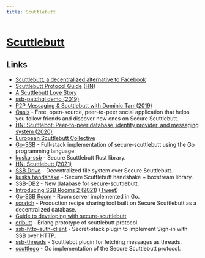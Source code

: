 ```yaml
---
title: Scuttlebutt
---
```


# [Scuttlebutt](https://www.scuttlebutt.nz)

## Links

- [Scuttlebutt, a decentralized alternative to Facebook](https://www.inthemesh.com/archive/secure-scuttlebutt-facebook-alternative/)
- [Scuttlebutt Protocol Guide](https://ssbc.github.io/scuttlebutt-protocol-guide/) ([HN](https://news.ycombinator.com/item?id=29672518))
- [A Scuttlebutt Love Story](https://vimeo.com/236358264)
- [ssb-patchql demo (2019)](https://www.youtube.com/watch?v=lVqUSi9XxnE)
- [P2P Messaging & Scuttlebutt with Dominic Tarr (2019)](https://overcast.fm/+LQLz4kXZQ)
- [Oasis](https://github.com/fraction/oasis) - Free, open-source, peer-to-peer social application that helps you follow friends and discover new ones on Secure Scuttlebutt.
- [HN: Scuttlebot: Peer-to-peer database, identity provider, and messaging system (2020)](https://news.ycombinator.com/item?id=22909984)
- [European Scuttlebutt Collective](https://scuttlebutt.eu/)
- [Go-SSB](https://github.com/cryptoscope/ssb) - Full-stack implementation of secure-scuttlebutt using the Go programming language.
- [kuska-ssb](https://github.com/Kuska-ssb/ssb) - Secure Scuttlebutt Rust library.
- [HN: Scuttlebutt (2021)](https://news.ycombinator.com/item?id=25713830)
- [SSB Drive](https://github.com/cn-uofbasel/ssbdrv) - Decentralized file system over Secure Scuttlebutt.
- [kuska handshake](https://github.com/Kuska-ssb/handshake) - Secure Scuttlebutt handshake + boxstream library.
- [SSB-DB2](https://github.com/ssb-ngi-pointer/ssb-db2) - New database for secure-scuttlebutt.
- [Introducing SSB Rooms 2 (2021)](https://www.youtube.com/watch?v=W5p0y_MWwDE) ([Tweet](https://twitter.com/andrestaltz/status/1399378477405646855))
- [Go-SSB Room](https://github.com/ssb-ngi-pointer/go-ssb-room) - Room server implemented in Go.
- [scratch](https://github.com/nanomonkey/scratch) - Production recipe sharing tool built on Secure Scuttlebutt as a decentralized database.
- [Guide to developing with secure-scuttlebutt](https://github.com/nichoth/ssb-field-guide)
- [erlbutt](https://github.com/cmoid/erlbutt) - Erlang prototype of scuttlebutt protocol.
- [ssb-http-auth-client](https://github.com/ssb-ngi-pointer/ssb-http-auth-client) - Secret-stack plugin to implement Sign-in with SSB over HTTP.
- [ssb-threads](https://github.com/ssbc/ssb-threads) - Scuttlebot plugin for fetching messages as threads.
- [scuttlego](https://github.com/planetary-social/scuttlego) - Go implementation of the Secure Scuttlebutt protocol.
